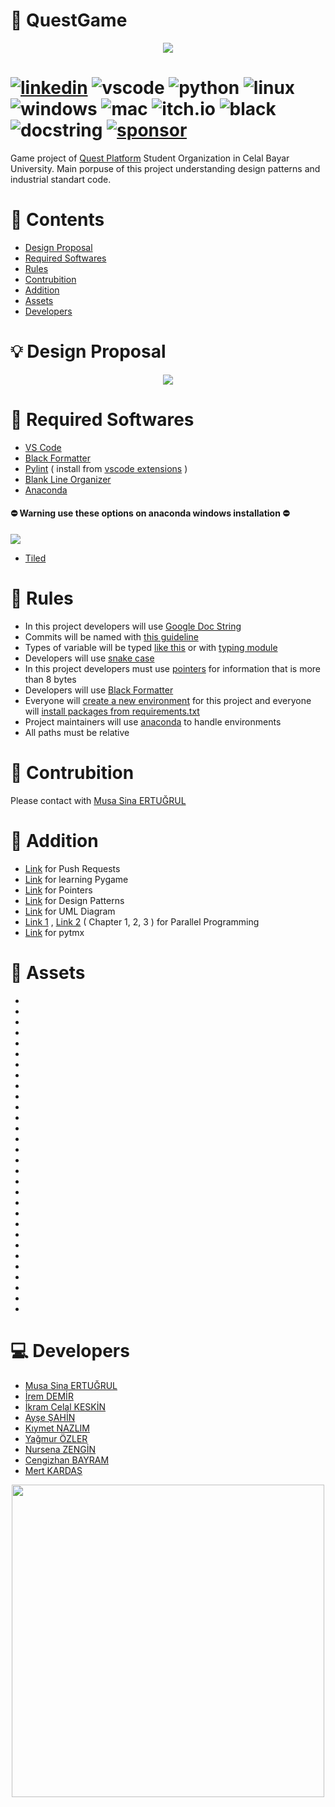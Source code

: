 # :robot: QuestGame

<p align="center">
  <img src="https://github.com/Musa-Sina-Ertugrul/QuestGame/blob/main/.img/quest_logo.png" />
</p>

# [![linkedin](https://img.shields.io/badge/LinkedIn-0077B5?style=for-the-badge&logo=linkedin&logoColor=white)](https://www.linkedin.com/company/quest-platform1) ![vscode](https://img.shields.io/badge/VSCode-0078D4?style=for-the-badge&logo=visual%20studio%20code&logoColor=white) ![python](https://img.shields.io/badge/Python_3.11-FFD43B?style=for-the-badge&logo=python&logoColor=blue) ![linux](https://img.shields.io/badge/Linux-FCC624?style=for-the-badge&logo=linux&logoColor=black) ![windows](https://img.shields.io/badge/Windows-0078D6?style=for-the-badge&logo=windows&logoColor=white) ![mac](https://img.shields.io/badge/mac%20os-000000?style=for-the-badge&logo=apple&logoColor=white) ![itch.io](https://img.shields.io/badge/Itch.io-FA5C5C?style=for-the-badge&logo=itchdotio&logoColor=white) ![black](https://img.shields.io/badge/code_style_black-000?style=for-the-badge) ![docstring](https://img.shields.io/badge/Google_Doc_String-4285F4.svg?style=for-the-badge&logo=Google&logoColor=white) [![sponsor](https://img.shields.io/badge/GitHub%20Sponsors-EA4AAA.svg?style=for-the-badge&logo=GitHub-Sponsors&logoColor=white)](https://www.patreon.com/QuestPlatform)
Game project of [Quest Platform](https://www.linkedin.com/company/quest-platform1) Student Organization in Celal Bayar University. Main porpuse of this project understanding design patterns and industrial standart code.

# :round_pushpin: Contents
* [Design Proposal](#Design-Proposal)
* [Required Softwares](#Required_Softwares)
* [Rules](#Rules)
* [Contrubition](#Contrubition)
* [Addition](#Addition)
* [Assets](#Assets)
* [Developers](#Developers)
# :bulb: Design Proposal

<p align="center">
  <img src="https://github.com/Musa-Sina-Ertugrul/QuestGame/blob/main/.img/QuestGame.jpg" />
</p>

# :minidisc: Required Softwares
* [VS Code](https://code.visualstudio.com/download)
* [Black Formatter](https://github.com/psf/black)
* [Pylint](https://www.pylint.org/) ( install from [vscode extensions](https://marketplace.visualstudio.com/items?itemName=ms-python.pylint) )
* [Blank Line Organizer](https://marketplace.visualstudio.com/items?itemName=rintoj.blank-line-organizer)
* [Anaconda](https://www.anaconda.com/download)

#### :no_entry: Warning use these options on anaconda windows installation :no_entry:
<p align="left">
  <img src="https://github.com/Musa-Sina-Ertugrul/QuestGame/blob/main/.img/anaconda.png" />
</p>


* [Tiled](https://www.mapeditor.org/)

# :scroll: Rules
* In this project developers will use [Google Doc String](https://sphinxcontrib-napoleon.readthedocs.io/en/latest/example_google.html)
* Commits will be named with [this guideline](https://gist.github.com/tonibardina/9290fbc7d605b4f86919426e614fe692)
* Types of variable will be typed [like this](https://mypy.readthedocs.io/en/stable/cheat_sheet_py3.html) or with [typing module](https://docs.python.org/3/library/typing.html)
* Developers will use [snake case](https://www.pluralsight.com/blog/software-development/programming-naming-conventions-explained#snake-case)
* In this project developers must use [pointers](https://realpython.com/pointers-in-python/) for information that is more than 8 bytes
* Developers will use [Black Formatter](https://github.com/psf/black)
* Everyone will [create a new environment](https://conda.io/projects/conda/en/latest/user-guide/tasks/manage-environments.html) for this project and everyone will [install packages from requirements.txt](https://note.nkmk.me/en/python-pip-install-requirements/)
* Project maintainers will use [anaconda](https://www.anaconda.com/download) to handle environments
* All paths must be relative
# :handshake: Contrubition
Please contact with [Musa Sina ERTUĞRUL](https://www.linkedin.com/in/musa-sina-ertu%C4%9Frul-922416229/)
# :open_book: Addition
* [Link](https://github.com/firstcontributions/first-contributions) for Push Requests
* [Link](https://www.youtube.com/@ClearCode) for learning Pygame
* [Link](https://realpython.com/pointers-in-python/) for Pointers
* [Link](http://www.javier8a.com/itc/bd1/articulo.pdf) for Design Patterns 
* [Link](https://www.visual-paradigm.com/guide/uml-unified-modeling-language/uml-class-diagram-tutorial/) for UML Diagram
* [Link 1](https://www.udemy.com/course/parallel-computing-in-python/?kw=python+paralle&src=sac) , [Link 2](https://docs.google.com/viewer?a=v&pid=sites&srcid=b2JqZWN0bWFnZS5jb218cHJpdmF0ZS10cmFpbmluZ3xneDoyZjU2M2U4NGJiN2M0NWU2) ( Chapter 1, 2, 3 ) for Parallel Programming
* [Link](https://github.com/bitcraft/PyTMX) for pytmx
# :art: Assets
* []()
* []()
* []()
* []()
* []()
* []()
* []()
* []()
* []()
* []()
* []()
* []()
* []()
* []()
* []()
* []()
* []()
* []()
* []()
* []()
* []()
* []()
* []()
* []()
* []()
* []()
* []()
* []()
* []()
* []()
# :computer: Developers
* [Musa Sina ERTUĞRUL](https://github.com/Musa-Sina-Ertugrul)
* [İrem DEMİR](https://github.com/Iremmd)
* [İkram Celal KESKİN](https://github.com/icelal-kskn)
* [Ayşe ŞAHİN](https://github.com/aysesn)
* [Kıymet NAZLIM](https://github.com/kiymetnazlim)
* [Yağmur ÖZLER](https://github.com/YagmurOzler)
* [Nursena ZENGİN](https://github.com/nursenazengin)
* [Cengizhan BAYRAM](https://github.com/CengizhanBayram)
* [Mert KARDAŞ](https://github.com/MertKardas)

<p align="center">
  <img width="500px", height="500px" src="https://github.com/Musa-Sina-Ertugrul/QuestGame/blob/main/.img/quest_catch_phrase.png" />
</p>
